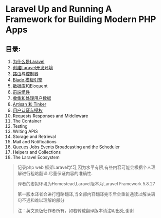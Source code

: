 # Laravel Up and Running A Framework for Building Modern PHP Apps

## 目录:

1. [为什么是Laravel](he-wei-laravel/)
2. [创建Laravel开发环境](chuang-jian-laravel-kai-fa-huan-jing/)
3. [路由与控制器](lu-you-yu-kong-zhi-qi/)
4. [Blade 模板引擎](blade-mo-ban-yin-qing/)
5. [数据库和Eloquent](shu-ju-ku-he-eloquent/)
6. [前端组件](qian-duan-zu-jian/)
7. [收集和处理用户数据](shou-ji-he-chu-li-yong-hu-shu-ju/)
8. [Artisan 和 Tinker](artisan-he-tinker/)
9. [用户认证与授权](yong-hu-ren-zheng-yu-shou-quan/)
10. Requests Responses and Middleware
11. The Container
12. Testing
13. Writing APIS
14. Storage and Retrieval
15. Mail and Notifications
16. Queues Jobs Events Broadcasting and the Scheduler
17. Helpers and Collections
18. The Laravel Ecosystem

> 记录php web 框架Laravel学习,因为水平有限,有些内容可能会根据个人理解进行粗略翻译.尽量保证内容的准确性.
>
> 译者的虚拟环境为Homestead,Laravel版本为Laravel Framework 5.8.27
>
> 第一版本译者会进行粗略翻译,当全部内容翻译完毕后会重新通读以解决语句不通和难以理解的部分
>
> 注：英文原版归作者所有，如若转载翻译版本请注明出处,谢谢

